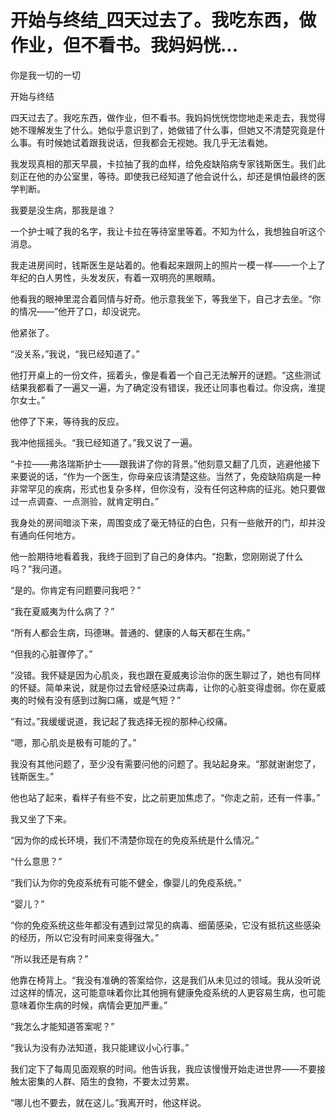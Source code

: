 # 开始与终结_四天过去了。我吃东西，做作业，但不看书。我妈妈恍...

你是我一切的一切

开始与终结

四天过去了。我吃东西，做作业，但不看书。我妈妈恍恍惚惚地走来走去，我觉得她不理解发生了什么。她似乎意识到了，她做错了什么事，但她又不清楚究竟是什么事。有时候她试着跟我说话，但我都会无视她。我几乎无法看她。

我发现真相的那天早晨，卡拉抽了我的血样，给免疫缺陷病专家钱斯医生。我们此刻正在他的办公室里，等待。即使我已经知道了他会说什么，却还是惧怕最终的医学判断。

我要是没生病，那我是谁？

一个护士喊了我的名字，我让卡拉在等待室里等着。不知为什么，我想独自听这个消息。

我走进房间时，钱斯医生是站着的。他看起来跟网上的照片一模一样——一个上了年纪的白人男性，头发发灰，有着一双明亮的黑眼睛。

他看我的眼神里混合着同情与好奇。他示意我坐下，等我坐下，自己才去坐。“你的情况——”他开了口，却没说完。

他紧张了。

“没关系，”我说，“我已经知道了。”

他打开桌上的一份文件，摇着头，像是看着一个自己无法解开的谜题。“这些测试结果我都看了一遍又一遍，为了确定没有错误，我还让同事也看过。你没病，淮提尔女士。”

他停了下来，等待我的反应。

我冲他摇摇头。“我已经知道了。”我又说了一遍。

“卡拉——弗洛瑞斯护士——跟我讲了你的背景。”他刻意又翻了几页，逃避他接下来要说的话，“作为一个医生，你母亲应该清楚这些。当然了，免疫缺陷病是一种非常罕见的疾病，形式也复杂多样，但你没有，没有任何这种病的征兆。她只要做过一点调查、一点测验，就肯定明白。”

我身处的房间暗淡下来，周围变成了毫无特征的白色，只有一些敞开的门，却并没有通向任何地方。

他一脸期待地看着我，我终于回到了自己的身体内。“抱歉，您刚刚说了什么吗？”我问道。

“是的。你肯定有问题要问我吧？”

“我在夏威夷为什么病了？”

“所有人都会生病，玛德琳。普通的、健康的人每天都在生病。”

“但我的心脏骤停了。”

“没错。我怀疑是因为心肌炎，我也跟在夏威夷诊治你的医生聊过了，她也有同样的怀疑。简单来说，就是你过去曾经感染过病毒，让你的心脏变得虚弱。你在夏威夷的时候有没有感到过胸口痛，或是气短？”

“有过。”我缓缓说道，我记起了我选择无视的那种心绞痛。

“嗯，那心肌炎是极有可能的了。”

我没有其他问题了，至少没有需要问他的问题了。我站起身来。“那就谢谢您了，钱斯医生。”

他也站了起来，看样子有些不安，比之前更加焦虑了。“你走之前，还有一件事。”

我又坐了下来。

“因为你的成长环境，我们不清楚你现在的免疫系统是什么情况。”

“什么意思？”

“我们认为你的免疫系统有可能不健全，像婴儿的免疫系统。”

“婴儿？”

“你的免疫系统这些年都没有遇到过常见的病毒、细菌感染，它没有抵抗这些感染的经历，所以它没有时间来变得强大。”

“所以我还是有病？”

他靠在椅背上。“我没有准确的答案给你，这是我们从未见过的领域。我从没听说过这样的情况，这可能意味着你比其他拥有健康免疫系统的人更容易生病，也可能意味着你生病的时候，病情会更加严重。”

“我怎么才能知道答案呢？”

“我认为没有办法知道，我只能建议小心行事。”

我们定下了每周见面观察的时间。他告诉我，我应该慢慢开始走进世界——不要接触太密集的人群、陌生的食物，不要太过劳累。

“哪儿也不要去，就在这儿。”我离开时，他这样说。